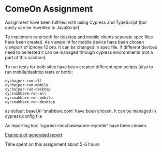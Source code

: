 # ComeOn Assignment

Assignment have been fulfilled with using Cypress and TypeScript (but easily can be rewritten to JavaScript). 

To implement runs both for desktop and mobile clients separate spec files have been created. 
As viewpoint for mobile device have been chosen viewport of iphone 12 pro. It can be changed in spec file. If different devices need to be tested it can be managed through cypress environments (not a part of this solution).

To run tests for both sites have been created different npm scripts (also to run mobile/desktop tests or both):
```
cy:hajper-run-all
cy:hajper-run-mobile
cy:hajper-run-desktop
cy:snabbare-run-all
cy:snabbare-run-mobile
cy:snabbare-run-desktop
```
as default baseUrl 'snabbare.com' have been chosen. It can be managed in cypress.config file

As reporting tool 'cypress-mochawesome-reporter' have been chosen.

<a href="https://drive.google.com/file/d/1oZHdzl3AFPBeTcar7whSUKpWcAIxSkkH/view?usp=sharing" target="_blank">Example of generated report</a>

Time spent on this assignment about 5-6 hours

